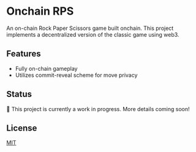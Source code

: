 # Onchain RPS

An on-chain Rock Paper Scissors game built onchain. This project implements a decentralized version of the classic game using web3.

## Features

- Fully on-chain gameplay
- Utilizes commit-reveal scheme for move privacy

## Status

🚧 This project is currently a work in progress. More details coming soon!

## License

[MIT](https://choosealicense.com/licenses/mit/)